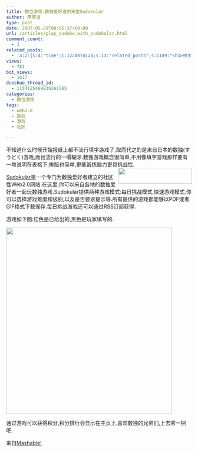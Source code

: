 ```yaml
---
title: 数位游戏:数独爱好者的天堂Sudokular
author: 摩摩诘
type: post
date: 2007-05-29T00:05:37+00:00
url: /articles/play_sudoku_with_sudokular.html
comment_count:
  - 3
related_posts:
  - 'a:2:{s:4:"time";i:1224874124;s:13:"related_posts";s:1189:"<h3>相关日志</h3><ul class="related_post"><li><a href="http://www.digglife.cn/articles/first-look-of-mash-and-free-invites.html" title="Yahoo!Mash试用和免费邀请">Yahoo!Mash试用和免费邀请</a></li><li><a href="http://www.digglife.cn/articles/hardest-game.html" title="世界上最难的游戏">世界上最难的游戏</a></li><li><a href="http://www.digglife.cn/articles/search-specific-time-pop-songs-yamelo.html" title="搜索特定时间的流行歌曲&#8211;Yamelo">搜索特定时间的流行歌曲&#8211;Yamelo</a></li><li><a href="http://www.digglife.cn/articles/my-web20-tools.html" title="摩摩诘的Web2.0装备">摩摩诘的Web2.0装备</a></li><li><a href="http://www.digglife.cn/articles/waste-time-beffddlr.html" title="在线自作拼图游戏:befuddlr">在线自作拼图游戏:befuddlr</a></li><li><a href="http://www.digglife.cn/articles/hjenglish-introdution.html" title="绝佳的外语学习社区:沪江网">绝佳的外语学习社区:沪江网</a></li><li><a href="http://www.digglife.cn/articles/voice-thread.html" title="支持多媒体评论的照片分享服务:VoiceThread">支持多媒体评论的照片分享服务:VoiceThread</a></li></ul>";}'
views:
  - 781
bot_views:
  - 1617
duoshuo_thread_id:
  - 1154125469839261785
categories:
  - 数位游戏
tags:
  - web2.0
  - 数独
  - 游戏
  - 社区

---
```

不知道什么时候开始报纸上都不流行填字游戏了,取而代之的是来自日本的数独(すうどく)游戏,而且流行的一塌糊涂.数独游戏概念很简单,不用像填字游戏那样要有一堆说明在表格下,排版也简单,更能锻炼脑力更具挑战性. <a atomicselection="true" href="https://www.digglife.net/wp-content/uploads/3/379/2007/05/windowslivewritersudokular-1224dsudokularl61.png"><img border="0" align="right" width="200" src="http://digglife.qiniudn.com/wp-content/uploads/3/379/2007/05/windowslivewritersudokular-1224dsudokularl-thumb41.png" height="43" style="border-width: 0px" /></a>  

<a target="_blank" href="http://www.sudokular.com/">Sudokular</a>是一个专门为数独爱好者建立的社区性Web2.0网站.在这里,你可以来自各地的数独爱好者一起玩数独游戏.Sudokular提供两种游戏模式:每日挑战模式,快速游戏模式.你可以选择游戏难度和级别,以及是否要求提示等.所有提供的游戏都能够以PDF或者GIF格式下载保存.每日挑战游戏还可以通过RSS订阅获得. <!--more-->

游戏如下图:红色是已给出的,黑色是玩家填写的.

<a atomicselection="true" href="https://www.digglife.net/wp-content/uploads/3/379/2007/05/windowslivewritersudokular-1224dsudoku25.png"><img border="0" width="450" src="http://digglife.qiniudn.com/wp-content/uploads/3/379/2007/05/windowslivewritersudokular-1224dsudoku-thumb5.png" height="504" style="border-width: 0px" /></a>

通过游戏可以获得积分,积分排行会显示在主页上.喜欢数独的兄弟们,上去秀一把吧.

来自<a target="_blank" href="http://mashable.com/2007/05/26/sudokular/">Mashable!</a>